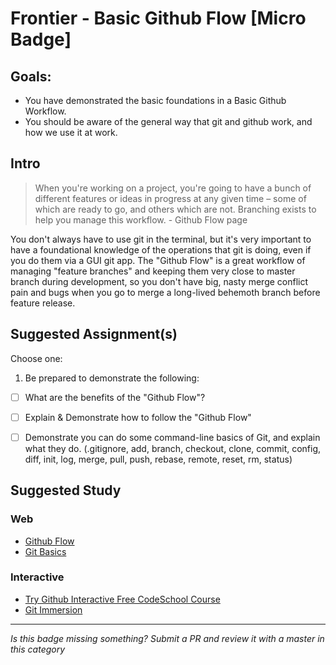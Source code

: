 Frontier - Basic Github Flow [Micro Badge]
==============================================


Goals:
------

- You have demonstrated the basic foundations in a Basic Github Workflow.
- You should be aware of the general way that git and github work, and how we use it at work.


Intro
-----

> When you're working on a project, you're going to have a bunch of different features or ideas in progress at any given time – some of which are ready to go, and others which are not. Branching exists to help you manage this workflow. - Github Flow page

You don't always have to use git in the terminal, but it's very important to have a foundational knowledge of the operations that git is doing, even if you do them via a GUI git app. The "Github Flow" is a great workflow of managing "feature branches" and keeping them very close to master branch during development, so you don't have big, nasty merge conflict pain and bugs when you go to merge a long-lived behemoth branch before feature release.



Suggested Assignment(s)
-----------------------

Choose one:

1) Be prepared to demonstrate the following:
- [ ] What are the benefits of the "Github Flow"?
- [ ] Explain & Demonstrate how to follow the "Github Flow"
- [ ] Demonstrate you can do some command-line basics of Git, and explain what they do. (.gitignore, add, branch, checkout, clone, commit, config, diff, init, log, merge, pull, push, rebase, remote, reset, rm, status)


Suggested Study
---------------

### Web

- [Github Flow](https://guides.github.com/introduction/flow/index.html)
- [Git Basics](http://git-scm.com/book/en/v2/Git-Basics-Getting-a-Git-Repository)


### Interactive

- [Try Github Interactive Free CodeSchool Course](https://try.github.io)
- [Git Immersion](http://gitimmersion.com/)



-----

*Is this badge missing something? Submit a PR and review it with a master in this category*
